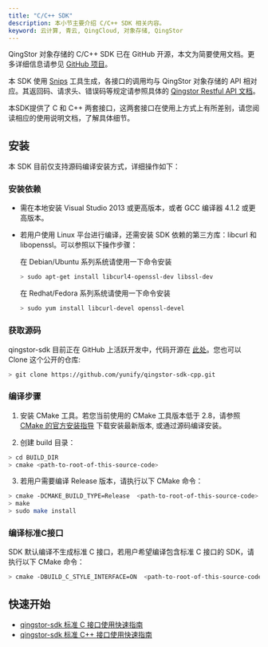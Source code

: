 ```yaml
---
title: "C/C++ SDK"
description: 本小节主要介绍 C/C++ SDK 相关内容。
keyword: 云计算, 青云, QingCloud, 对象存储, QingStor
---
```



QingStor 对象存储的 C/C++ SDK 已在 GitHub 开源，本文为简要使用文档。更多详细信息请参见 [GitHub 项目](https://github.com/yunify/qingstor-sdk-cpp)。

本 SDK 使用 [Snips](https://github.com/yunify/snips) 工具生成，各接口的调用均与 QingStor 对象存储的 API 相对应。其返回码、请求头、错误码等规定请参照具体的 [Qingstor Restful API 文档](/storage/object-storage/api/)。


本SDK提供了 C 和 C++ 两套接口，这两套接口在使用上方式上有所差别，请您阅读相应的使用说明文档，了解具体细节。

## 安装

本 SDK 目前仅支持源码编译安装方式，详细操作如下：

### 安装依赖

- 需在本地安装 Visual Studio 2013 或更高版本，或者 GCC 编译器 4.1.2 或更高版本。
- 若用户使用 Linux 平台进行编译，还需安装 SDK 依赖的第三方库：libcurl 和 libopenssl。可以参照以下操作步骤：

    在 Debian/Ubuntu 系列系统请使用一下命令安装

    ```bash
    > sudo apt-get install libcurl4-openssl-dev libssl-dev
    ```

    在 Redhat/Fedora 系列系统请使用一下命令安装

    ```bash
    > sudo yum install libcurl-devel openssl-devel
    ```

### 获取源码

qingstor-sdk 目前正在 GitHub 上活跃开发中，代码开源在 [此处](https://github.com/yunify/qingstor-sdk-cpp)。您也可以 Clone 这个公开的仓库:

```bash
> git clone https://github.com/yunify/qingstor-sdk-cpp.git
```

### 编译步骤

1. 安装 CMake 工具。若您当前使用的 CMake 工具版本低于 2.8，请参照 [CMake 的官方安装指导](https://cmake.org/install/) 下载安装最新版本, 或通过源码编译安装。

2. 创建 build 目录：

```bash
> cd BUILD_DIR
> cmake <path-to-root-of-this-source-code>
```

3. 若用户需要编译 Release 版本，请执行以下 CMake 命令：

```bash
> cmake -DCMAKE_BUILD_TYPE=Release  <path-to-root-of-this-source-code>
> make
> sudo make install
```

### 编译标准C接口

SDK 默认编译不生成标准 C 接口，若用户希望编译包含标准 C 接口的 SDK，请执行以下 CMake 命令：

```bash
> cmake -DBUILD_C_STYLE_INTERFACE=ON  <path-to-root-of-this-source-code>
```

## 快速开始
- [qingstor-sdk 标准 C 接口使用快速指南](c/)
- [qingstor-sdk 标准 C++ 接口使用快速指南](cpp/)
